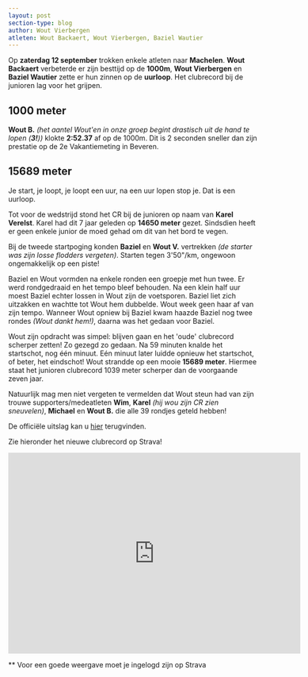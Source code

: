 ```yaml
---
layout: post
section-type: blog
author: Wout Vierbergen
atleten: Wout Backaert, Wout Vierbergen, Baziel Wautier
---
```


Op **zaterdag 12 september** trokken enkele atleten naar **Machelen**. **Wout Backaert** verbeterde er zijn besttijd op de **1000m**, **Wout Vierbergen** en **Baziel Wautier** zette er hun zinnen op de **uurloop**. Het clubrecord bij de junioren lag voor het grijpen.

<!--more-->

## 1000 meter
**Wout B.** *(het aantel Wout'en in onze groep begint drastisch uit de hand te lopen (**3!**))* klokte **2:52.37** af op de 1000m. Dit is 2 seconden sneller dan zijn prestatie op de 2e Vakantiemeting in Beveren.


## 15689 meter
Je start, je loopt, je loopt een uur, na een uur lopen stop je. Dat is een uurloop.

Tot voor de wedstrijd stond het CR bij de junioren op naam van **Karel Verelst**. Karel had dit 7 jaar geleden op **14650 meter** gezet. Sindsdien heeft er geen enkele junior de moed gehad om dit van het bord te vegen.

Bij de tweede startpoging konden **Baziel** en **Wout V.** vertrekken *(de starter was zijn losse flodders vergeten)*. Starten tegen 3'50"/km, ongewoon ongemakkelijk op een piste!

Baziel en Wout vormden na enkele ronden een groepje met hun twee. Er werd rondgedraaid en het tempo bleef behouden. Na een klein half uur moest Baziel echter lossen in Wout zijn de voetsporen. Baziel liet zich uitzakken en wachtte tot Wout hem dubbelde.
Wout week geen haar af van zijn tempo. Wanneer Wout opniew bij Baziel kwam haazde Baziel nog twee rondes *(Wout dankt hem!)*, daarna was het gedaan voor Baziel.

Wout zijn opdracht was simpel: blijven gaan en het \'oude\' clubrecord scherper zetten! Zo gezegd zo gedaan. Na 59 minuten knalde het startschot, nog één minuut. Eén minuut later luidde opnieuw het startschot, of beter, het eindschot! Wout strandde op een mooie **15689 meter**. Hiermee staat het junioren clubrecord 1039 meter scherper dan de voorgaande zeven jaar.

Natuurlijk mag men niet vergeten te vermelden dat Wout steun had van zijn trouwe supporters/medeatleten **Wim**, **Karel** *(hij wou zijn CR zien sneuvelen)*, **Michael** en **Wout B.** die alle 39 rondjes geteld hebben!

De officiële uitslag kan u [hier](http://www.scribd.com/doc/280638053/MAC-Septembermeeting-Uitslag) terugvinden.

Zie hieronder het nieuwe clubrecord op Strava!
<iframe height='405' width='590' frameborder='0' allowtransparency='true' scrolling='no' src='https://www.strava.com/activities/391017198/embed/da27fb0400ec83bdfcaabe33c79463203f1d8e58'></iframe>

** Voor een goede weergave moet je ingelogd zijn op Strava
